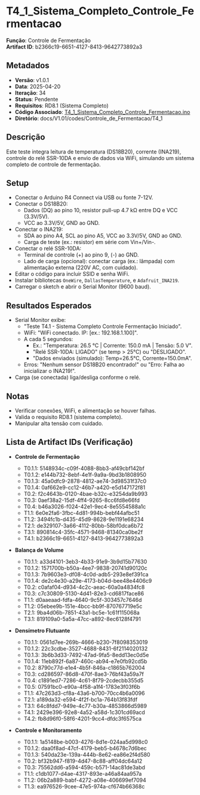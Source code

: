 # T4_1_Sistema_Completo_Controle_Fermentacao  
**Função**: Controle de Fermentação  
**Artifact ID**: b2366c19-6651-4127-8413-9642773892a3  

## Metadados  
- **Versão**: v1.0.1  
- **Data**: 2025-04-20  
- **Iteração**: 34  
- **Status**: Pendente  
- **Requisitos**: RD8.1 (Sistema Completo)  
- **Código Associado**: [T4_1_Sistema_Completo_Controle_Fermentacao.ino](./T4_1_Sistema_Completo_Controle_Fermentacao.ino)  
- **Diretório**: docs/V1.01/codes/Controle_de_Fermentacao/T4_1  

## Descrição  
Este teste integra leitura de temperatura (DS18B20), corrente (INA219), controle do relé SSR-10DA e envio de dados via WiFi, simulando um sistema completo de controle de fermentação.  

## Setup  
- Conectar o Arduino R4 Connect via USB ou fonte 7-12V.  
- Conectar o DS18B20:  
  - Dados (DQ) ao pino 10, resistor pull-up 4.7 kΩ entre DQ e VCC (3.3V/5V).  
  - VCC ao 3.3V/5V, GND ao GND.  
- Conectar o INA219:  
  - SDA ao pino A4, SCL ao pino A5, VCC ao 3.3V/5V, GND ao GND.  
  - Carga de teste (ex.: resistor) em série com Vin+/Vin-.  
- Conectar o relé SSR-10DA:  
  - Terminal de controle (+) ao pino 9, (-) ao GND.  
  - Lado de carga (opcional): conectar carga (ex.: lâmpada) com alimentação externa (220V AC, com cuidado).  
- Editar o código para incluir SSID e senha WiFi.  
- Instalar bibliotecas `OneWire`, `DallasTemperature`, e `Adafruit_INA219`.  
- Carregar o sketch e abrir o Serial Monitor (9600 baud).  

## Resultados Esperados  
- Serial Monitor exibe:  
  - "Teste T4.1 - Sistema Completo Controle Fermentação Iniciado".  
  - WiFi: "WiFi conectado. IP: [ex.: 192.168.1.100]".  
  - A cada 5 segundos:  
    - Ex.: "Temperatura: 26.5 °C | Corrente: 150.0 mA | Tensão: 5.0 V".  
    - "Relé SSR-10DA: LIGADO" (se temp > 25°C) ou "DESLIGADO".  
    - "Dados enviados (simulado): Temp=26.5°C, Corrente=150.0mA".  
  - Erros: "Nenhum sensor DS18B20 encontrado!" ou "Erro: Falha ao inicializar o INA219!".  
- Carga (se conectada) liga/desliga conforme o relé.  

## Notas  
- Verificar conexões, WiFi, e alimentação se houver falhas.  
- Valida o requisito RD8.1 (sistema completo).  
- Manipular alta tensão com cuidado.  

## Lista de Artifact IDs (Verificação)  
- **Controle de Fermentação**  
  - T0.1.1: 5148934c-c09f-4088-8bb3-af49cbf142bf  
  - T0.1.2: e144b732-8ebf-4e1f-9a9a-9bd3b1808950  
  - T0.1.3: 45a0dfc9-2878-4812-ae74-3d98531f37c0  
  - T0.1.4: 0af662e9-cc12-46b7-a420-e5d147172f81  
  - T0.2: f2c4643b-0120-4bae-b32c-e3254da9b993  
  - T0.3: 0aef38a2-15df-4ff4-9265-8cc6fd8e66fd  
  - T0.4: b46a3026-f024-42e1-9ec4-8e5554588a1c  
  - T1.1: 6e0e2fa6-3fbc-4d81-994b-bebf44afbc51  
  - T1.2: 3494fc1b-d435-45d9-8628-9e1191e68234  
  - T2.1: de329107-3a66-4112-80bb-58bf0dca6b72  
  - T3.1: 890814c4-35fc-4571-9468-81340ca0be2f  
  - T4.1: b2366c19-6651-4127-8413-9642773892a3  

- **Balança de Volume**  
  - T0.1.1: a33d4101-3eb3-4b33-91e9-3b9d15b77630  
  - T0.1.2: 1571700b-b50a-4ee7-9838-20741d90120c  
  - T0.1.3: 7b9603e3-df08-4c0d-adb5-293e8ef391ca  
  - T0.1.4: de2c4e30-a29e-4173-b04d-bee48e4406c9  
  - T0.2: c0afaf04-d934-4c2c-aeac-60a0a4834fc8  
  - T0.3: c7c30809-5130-4d41-82e3-cd6817face86  
  - T1.1: d0aaeaad-fdfa-4640-9c5f-303457c7646d  
  - T1.2: 05ebee9b-151e-4bcc-bb9f-870767719e5c  
  - T2.1: 9ba4d06b-7851-43a1-bc5e-1c61f115068a  
  - T3.1: 819109a0-5a5a-47cc-a892-8ec6128f4791  

- **Densímetro Flutuante**  
  - T0.1.1: 0561d7ee-269b-4666-b230-7f8098353019  
  - T0.1.2: 22c3cdbe-3527-4688-8431-6f2114020132  
  - T0.1.3: 3b6b3d33-7492-47ad-9fa5-8edd13ec0d5e  
  - T0.1.4: 11eb892f-6a87-460c-ab94-e7e0fb92cd5b  
  - T0.2: 8790c77d-e1e4-4b5f-846a-c1865b762004  
  - T0.3: cd286597-86d8-470f-8ae3-76bf43a59a7f  
  - T0.4: c1891ed7-7286-4c61-8f79-2cdecbb355d5  
  - T0.5: 07591bc0-e90a-4f58-a1f4-1783e3f03f6b  
  - T1.1: 47c263d3-cf8a-43a6-b700-70cc4b6a0096  
  - T2.1: a189da32-e594-4f2f-bc1a-764b13f83fdf  
  - T3.1: 64c8fdd7-949e-4c77-b30a-4853866d5989  
  - T4.1: 2429e396-92e8-4a52-a58d-1c301cd69acd  
  - T4.2: fb8d96f0-58f6-4201-9cc4-dfdc3f6575ca  

- **Controle e Monitoramento**  
  - T0.1.1: 1a5148be-b003-4276-8d1e-024aa5d998c0  
  - T0.1.2: daa0f8ad-47cf-4179-beb5-b4678c7d6bec  
  - T0.1.3: 540da23e-139a-444b-8e62-ea86e2f4d580  
  - T0.2: bf32b947-f819-4d47-8c88-aff04dc64a12  
  - T0.3: 75562dd6-a594-459c-b571-14ac81de3abd  
  - T1.1: c1db1077-d4ae-4317-893e-a46a84aa957a  
  - T1.2: 06b2a889-babf-4272-a08e-406699ef7094  
  - T1.3: ea976526-9cee-47e5-974a-cf674b66368c